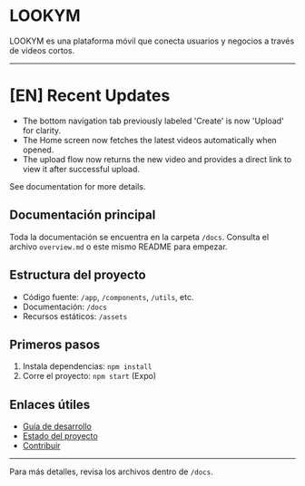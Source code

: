 # LOOKYM

LOOKYM es una plataforma móvil que conecta usuarios y negocios a través de videos cortos.

---

# [EN] Recent Updates
- The bottom navigation tab previously labeled 'Create' is now 'Upload' for clarity.
- The Home screen now fetches the latest videos automatically when opened.
- The upload flow now returns the new video and provides a direct link to view it after successful upload.

See documentation for more details.


## Documentación principal
Toda la documentación se encuentra en la carpeta `/docs`. Consulta el archivo `overview.md` o este mismo README para empezar.

## Estructura del proyecto
- Código fuente: `/app`, `/components`, `/utils`, etc.
- Documentación: `/docs`
- Recursos estáticos: `/assets`

## Primeros pasos
1. Instala dependencias: `npm install`
2. Corre el proyecto: `npm start` (Expo)

## Enlaces útiles
- [Guía de desarrollo](./guides/development.md)
- [Estado del proyecto](./PROJECT_STATUS.md)
- [Contribuir](./CONTRIBUTING.md)

---

Para más detalles, revisa los archivos dentro de `/docs`.
